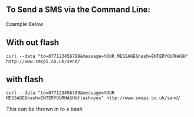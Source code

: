 To Send a SMS via the Command Line:
------------------
Example Below

With out flash
----

```
curl --data "to=077123456789&message=YOUR MESSAGE&hash=ENTERYOURHASH" http://www.smspi.co.uk/send/

```

with flash
---
```
curl --data "to=077123456789&message=YOUR MESSAGE&hash=ENTERYOURHASH&flash=yes" http://www.smspi.co.uk/send/

```


This can be thrown in to a bash

